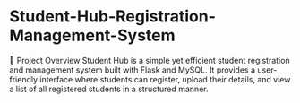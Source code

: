 # Student-Hub-Registration-Management-System
🌟 Project Overview Student Hub is a simple yet efficient student registration and management system built with Flask and MySQL. It provides a user-friendly interface where students can register, upload their details, and view a list of all registered students in a structured manner.
